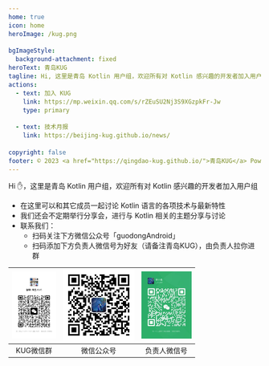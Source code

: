 ```yaml
---
home: true
icon: home
heroImage: /kug.png

bgImageStyle:
  background-attachment: fixed
heroText: 青岛KUG
tagline: Hi, 这里是青岛 Kotlin 用户组，欢迎所有对 Kotlin 感兴趣的开发者加入用户组
actions:
  - text: 加入 KUG
    link: https://mp.weixin.qq.com/s/rZEuSU2Nj3S9XGzpkFr-Jw
    type: primary

  - text: 技术月报
    link: https://beijing-kug.github.io/news/

copyright: false
footer: © 2023 <a href="https://qingdao-kug.github.io/">青岛KUG</a> Powered by <a href="https://vuejs.press/">Vuepress</a> & <a href="https://theme-hope.vuejs.press/">Hope</a>
---
```


Hi :hand:，这里是青岛 Kotlin 用户组，欢迎所有对 Kotlin 感兴趣的开发者加入用户组

- 在这里可以和其它成员一起讨论 Kotlin 语言的各项技术与最新特性
- 我们还会不定期举行分享会，进行与 Kotlin 相关的主题分享与讨论
- 联系我们：
  - 扫码关注下方微信公众号「guodongAndroid」
  - 扫码添加下方负责人微信号为好友（请备注青岛KUG），由负责人拉你进群

| <img src="/kug-wechat-group.jpg" alt="KUG微信群" style="zoom:13%;" /> | <img src="/wechat-official-accounts.jpg" alt="微信公众号" style="zoom:33%;" /> | <img src="/wechat-guodongAndroid.jpg" alt="负责人微信号" style="zoom:13%;" /> |
| :----------------------------------------------------------: | :----------------------------------------------------------: | :----------------------------------------------------------: |
|                          KUG微信群                           |                          微信公众号                          |                         负责人微信号                         |
